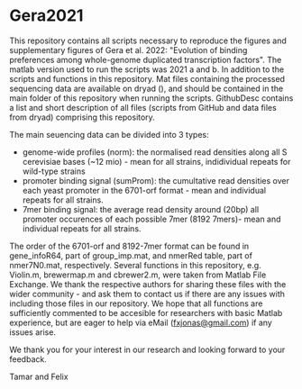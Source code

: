 # Gera2021
This repository contains all scripts necessary to reproduce the figures and supplementary figures of Gera et al. 2022:
"Evolution of binding preferences among whole-genome duplicated transcription factors".
The matlab version used to run the scripts was 2021 a and b. In addition to the scripts and functions in this repository.
Mat files containing the processed sequencing data are available on dryad (), and should be contained in the main folder of this repository when running the scripts.
GithubDesc contains a list and short description of all files (scripts from GitHub and data files from dryad) comprising this repository.

The main seuencing data can be divided into 3 types: 
- genome-wide profiles (norm): the normalised read densities along all S cerevisiae bases (~12 mio) - mean for all strains, indidividual repeats for wild-type strains
- promoter binding signal (sumProm): the cumultative read densities over each yeast promoter in the 6701-orf format - mean and individual repeats for all strains.
- 7mer binding signal: the average read density around (20bp) all promoter occurences of each possible 7mer (8192 7mers)- mean and individual repeats for all strains.

The order of the 6701-orf and 8192-7mer format can be found in gene_infoR64, part of group_imp.mat, and nmerRed table, part of nmer7N0.mat, respectively.
Several functions in this repository, e.g. Violin.m, brewermap.m and cbrewer2.m, were taken from Matlab File Exchange.
We thank the respective authors for sharing these files with the wider community - and ask them to contact us if there are any issues with including those files in our repository.
We hope that all functions are sufficiently commented to be accesible for researchers with basic Matlab experience,
but are eager to help via eMail (fxjonas@gmail.com) if any issues arise.

We thank you for your interest in our research and looking forward to your feedback.

Tamar and Felix
